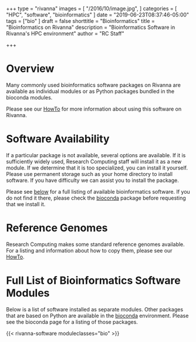 +++
type = "rivanna"
images = [
  "/2016/10/image.jpg",
]
categories = [
  "HPC",
  "software",
  "bioinformatics"
]
date = "2019-06-23T08:37:46-05:00"
tags = ["bio"
]
draft = false
shorttitle = "Bioinformatics"
title = "Bioinformatics on Rivanna"
description = "Bioinformatics Software in Rivanna's HPC environment"
author = "RC Staff"

+++

# Overview

Many commonly used bioinformatics software packages on Rivanna are available as individual modules or as Python packages bundled in the bioconda modules. 

Please see our [HowTo](/userinfo/howtos/rivanna/bioinfo-on-rivanna) for more information about using this software on Rivanna.

# Software Availability 

If a particular package is not available, several options are available.  If it is sufficiently widely used, Research Computing staff will install it as a new module.  If we determine that it is too specialized, you can install it yourself. Please use permanent storage such as your home directory to install software.  If you have difficulty we can assist you to install the package.

Please see [below](#full-list-of-bioinformatics-software-modules) for a full listing of available bioinformatics software.  If you do not find it there, please check the [bioconda](/userinfo/rivanna/software/bioconda) package before requesting that we install it.

# Reference Genomes

Research Computing makes some standard reference genomes available. For a listing and information about how to copy them, please see our [HowTo](/userinfo/howtos/rivanna/bioinfo-on-rivanna#reference-genomes-on-rivanna).

# Full List of Bioinformatics Software Modules

Below is a list of software installed as separate modules. Other packages that are based on Python are available in the [bioconda](/userinfo/rivanna/software/bioconda) environment.  Please see the bioconda page for a listing of those packages.

{{< rivanna-software moduleclasses="bio" >}}

